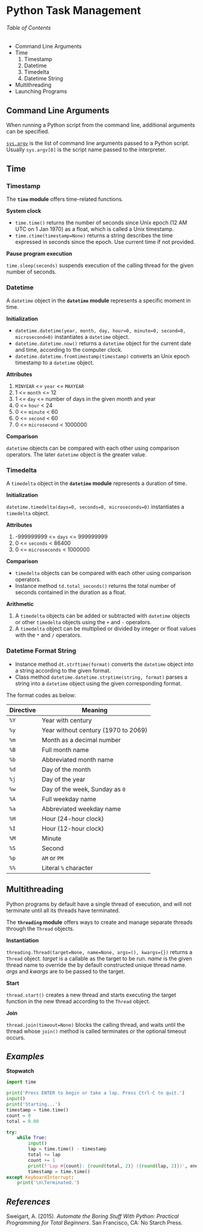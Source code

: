 # Python Task Management


###### _Table of Contents_

- Command Line Arguments
- Time
	1. Timestamp
	2. Datetime
	3. Timedelta
	4. Datetime String
- Multithreading
- Launching Programs


## Command Line Arguments

When running a Python script from the command line, additional arguments can be specified.

[`sys.argv`](https://docs.python.org/3/library/sys.html#sys.argv) is the list of command line arguments passed to a Python script.
Usually `sys.argv[0]` is the script name passed to the interpreter.


## Time

### Timestamp

The **`time` module** offers time-related functions.

**System clock**

- `time.time()` returns the number of seconds since Unix epoch (12 AM UTC on 1 Jan 1970) as a float, which is called a Unix timestamp.
- `time.ctime(timestamp=None)` returns a string describes the time expressed in seconds since the epoch. Use current time if not provided.

**Pause program execution**

`time.sleep(seconds)` suspends execution of the calling thread for the given number of seconds.


### Datetime

A `datetime` object in the **`datetime` module** represents a specific moment in time.

**Initialization**

- `datetime.datetime(year, month, day, hour=0, minute=0, second=0, microsecond=0)` instantiates a `datetime` object.
- `datetime.datetime.now()` returns a `datetime` object for the current date and time, according to the computer clock.
- `datetime.datetime.fromtimestamp(timestamp)` converts an Unix epoch timestamp to a `datetime` object.

**Attributes**

1. `MINYEAR` <= `year` <= `MAXYEAR`
2. 1 <= `month` <= 12
3. 1 <= `day` <= number of days in the given month and year
4. 0 <= `hour` < 24
5. 0 <= `minute` < 60
6. 0 <= `second` < 60
7. 0 <= `microsecond` < 1000000

**Comparison**

`datetime` objects can be compared with each other using comparison operators. The later `datetime` object is the greater value.

### Timedelta

A `timedelta` object in the **`datetime` module** represents a duration of time.

**Initialization**

`datetime.timedelta(days=0, seconds=0, microseconds=0)` instantiates a `timedelta` object.

**Attributes**

1. -999999999 <= `days` <= 999999999
2. 0 <= `seconds` < 86400
3. 0 <= `microseconds` < 1000000

**Comparison**

- `timedelta` objects can be compared with each other using comparison operators.
- Instance method `td.total_seconds()` returns the total number of seconds contained in the duration as a float.

**Arithmetic**

1. A `timedelta` objects can be added or subtracted with `datetime` objects or other `timedelta` objects using the `+` and `-` operators.
2. A `timedelta` object can be multiplied or divided by integer or float values with the `*` and `/` operators.

### Datetime Format String

- Instance method `dt.strftime(format)` converts the `datetime` object into a string according to the given format.
- Class method `datetime.datetime.strptime(string, format)` parses a string into a `datetime` object using the given corresponding format.

The format codes as below:

| Directive | Meaning |
|-----------|---------|
| `%Y`      | Year with century
| `%y`      | Year without century (1970 to 2069)
| `%m`      | Month as a decimal number
| `%B`      | Full month name
| `%b`      | Abbreviated month name
| `%d`      | Day of the month
| `%j`      | Day of the year
| `%w`      | Day of the week, Sunday as `0`
| `%A`      | Full weekday name
| `%a`      | Abbreviated weekday name
| `%H`      | Hour (24-hour clock)
| `%I`      | Hour (12-hour clock)
| `%M`      | Minute
| `%S`      | Second
| `%p`      | `AM` or `PM`
| `%%`      | Literal `%` character


## Multithreading

Python programs by default have a single thread of execution, and will not terminate until all its threads have terminated.

The **`threading` module** offers ways to create and manage separate threads through the `Thread` objects.

**Instantiation**

`threading.Thread(target=None, name=None, args=(), kwargs={})` returns a `Thread` object.
_target_ is a callable as the target to be run.
_name_ is the given thread name to override the by default constructed unique thread name.
_args_ and _kwargs_ are to be passed to the target.

**Start**

`thread.start()` creates a new thread and starts executing the target function in the new thread according to the `Thread` object.

**Join**

`thread.join(timeout=None)` blocks the calling thread, and waits until the thread whose `join()` method is called terminates or the optional timeout occurs.


## *Examples*

**Stopwatch**

```python
import time

print('Press ENTER to begin or take a lap. Press Ctrl-C to quit.')
input()
print('Starting...')
timestamp = time.time()
count = 0
total = 0.00

try:
    while True:
        input()
        lap = time.time() - timestamp
        total += lap
        count += 1
        print(f'Lap #{count}: {round(total, 2)} ({round(lap, 2)})', end='')
        timestamp = time.time()
except KeyboardInterrupt:
    print('\n\Terminated.')
```


## *References*
Sweigart, A. (2015). _Automate the Boring Stuff With Python: Practical Programming for Total Beginners_. San Francisco, CA: No Starch Press.
